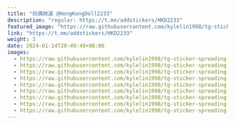 ```yaml
---
title: "玩偶频道 @HongKongDoll2233"
description: "regular: https://t.me/addstickers/HKD2233"
featured_image: "https://raw.githubusercontent.com/kylelin1998/tg-sticker-spreading-worldwide-images/main/img/165030c4-e566-4965-8115-dbd689d484d3.jpg"
link: "https://t.me/addstickers/HKD2233"
weight: 3
date: 2024-01-14T20:49:49+08:00
images:
  - https://raw.githubusercontent.com/kylelin1998/tg-sticker-spreading-worldwide-images/main/img/165030c4-e566-4965-8115-dbd689d484d3.jpg
  - https://raw.githubusercontent.com/kylelin1998/tg-sticker-spreading-worldwide-images/main/img/476d5f51-eeeb-4a31-948d-f5b16cc33512.jpg
  - https://raw.githubusercontent.com/kylelin1998/tg-sticker-spreading-worldwide-images/main/img/d0d7e6bf-fb5b-4b82-bf20-bf2f959ffc9a.jpg
  - https://raw.githubusercontent.com/kylelin1998/tg-sticker-spreading-worldwide-images/main/img/177a4c43-9c2b-4698-9e4b-0487e1c03c70.jpg
  - https://raw.githubusercontent.com/kylelin1998/tg-sticker-spreading-worldwide-images/main/img/dec0dfe7-454a-4230-8259-ad2c834eceb5.jpg
  - https://raw.githubusercontent.com/kylelin1998/tg-sticker-spreading-worldwide-images/main/img/5fda933e-eab9-4aae-be0c-b95a110e9279.jpg
  - https://raw.githubusercontent.com/kylelin1998/tg-sticker-spreading-worldwide-images/main/img/a4dc5027-49a7-4a41-a695-f0f422ef1cf2.jpg
  - https://raw.githubusercontent.com/kylelin1998/tg-sticker-spreading-worldwide-images/main/img/d683e07f-4362-4648-ad86-149839a0adf9.jpg
  - https://raw.githubusercontent.com/kylelin1998/tg-sticker-spreading-worldwide-images/main/img/efddb4f7-8648-4daf-9165-405374176d76.jpg
---
```

